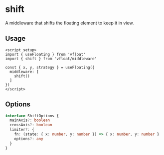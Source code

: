 # shift

A middleware that shifts the floating element to keep it in view.

## Usage

```vue
<script setup>
import { useFloating } from 'vfloat'
import { shift } from 'vfloat/middleware'

const { x, y, strategy } = useFloating({
  middleware: [
    shift()
  ]
})
</script>
```

## Options

```ts
interface ShiftOptions {
  mainAxis?: boolean
  crossAxis?: boolean
  limiter?: {
    fn: (state: { x: number, y: number }) => { x: number, y: number }
    options?: any
  }
}
```
